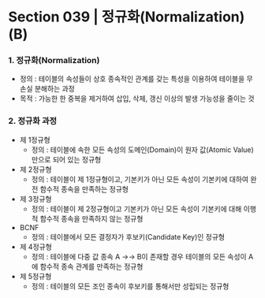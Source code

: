 # Section 039 | 정규화(Normalization) (B)

### 1. 정규화(Normalization)
- 정의 : 테이블의 속성들이 상호 종속적인 관계를 갖는 특성을 이용하여 테이블을 무손실 분해하는 과정
- 목적 : 가능한 한 중복을 제거하여 삽입, 삭제, 갱신 이상의 발생 가능성을 줄이는 것

### 2. 정규화 과정
- 제 1정규형
  - 정의 : 테이블에 속한 모든 속성의 도메인(Domain)이 원자 값(Atomic Value)만으로 되어 있는 정규형
- 제 2정규형
  - 정의 : 테이블이 제 1정규형이고, 기본키가 아닌 모든 속성이 기본키에 대하여 완전 함수적 종속을 만족하는 정규형
- 제 3정규형
  - 정의 : 테이블이 제 2정규형이고 기본키가 아닌 모든 속성이 기본키에 대해 이행적 함수적 종속을 만족하지 않는 정규형
- BCNF
  - 정의 : 테이블에서 모든 결정자가 후보키(Candidate Key)인 정규형
- 제 4정규형
  - 정의 : 테이블에 다중 값 종속 A →→ B이 존재할 경우 테이블의 모든 속성이 A에 함수적 종속 관계를 만족하는 정규형
- 제 5정규형
  - 정의 : 테이블의 모든 조인 종속이 후보키를 통해서만 성립되는 정규형